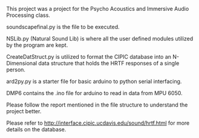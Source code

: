 This project was a project for the Psycho Acoustics and Immersive Audio Processing class.

soundscapefinal.py is the file to be executed.

NSLib.py (Natural Sound Lib) is where all the user defined modules utilized by the program are kept.

CreateDatStruct.py is utilized to format the CIPIC database into an N-Dimensional data structure that holds the HRTF responses of a single person.

ard2py.py is a starter file for basic arduino to python serial interfacing.

DMP6 contains the .ino file for arduino to read in data from MPU 6050.

Please follow the report mentioned in the file structure to understand the project better.

Please refer to http://interface.cipic.ucdavis.edu/sound/hrtf.html for more details on the database.
